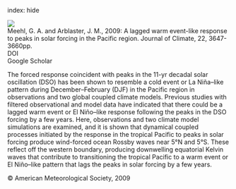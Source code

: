 index: hide

<div class="Citation">
    <div class="Citation-thumb CitationThumb-linked"  data-href="https://doi.org/10.1175/2009jcli2619.1">
      <img src="https://static.claimspace.cloud/climate-study-static/refs/thumbs/10/Meehl_and_Arblaster_2009-thumb.png" />
    </div>

  <div class="Citation-body">
    <div class="Citation-text">Meehl, G. A. and Arblaster, J. M., 2009: A lagged warm event-like response to peaks in solar forcing in the Pacific region. <span class="Article-journal">Journal of Climate, </span><span class="Article-volume">22, </span>3647-3660pp.</div>
    <div class="Citation-links">
      <div class="CitationLink" data-href="https://doi.org/10.1175/2009jcli2619.1">
        <div class="CitationLink-icon CitationLink-Doi"></div>
        <div class="CitationLink-text">DOI</div>
      </div>
      <div class="CitationLink" data-href="https://scholar.google.com/scholar?q=10.1175/2009jcli2619.1">
        <div class="CitationLink-icon CitationLink-Scholar"></div>
        <div class="CitationLink-text">Google Scholar</div>
      </div>
    </div>
  </div>
</div>

The forced response coincident with peaks in the 11-yr decadal solar oscillation (DSO) has been shown to resemble a cold event or La Niña–like pattern during December–February (DJF) in the Pacific region in observations and two global coupled climate models. Previous studies with filtered observational and model data have indicated that there could be a lagged warm event or El Niño–like response following the peaks in the DSO forcing by a few years. Here, observations and two climate model simulations are examined, and it is shown that dynamical coupled processes initiated by the response in the tropical Pacific to peaks in solar forcing produce wind-forced ocean Rossby waves near 5°N and 5°S. These reflect off the western boundary, producing downwelling equatorial Kelvin waves that contribute to transitioning the tropical Pacific to a warm event or El Niño–like pattern that lags the peaks in solar forcing by a few years.

<div class="Citation-copy">
&copy; American Meteorological Society, 2009
</div>